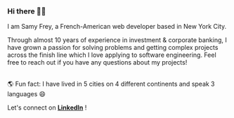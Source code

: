 ### Hi there 👋🏻

I am Samy Frey, a French-American web developer based in New York City. 

Through almost 10 years of experience in investment & corporate banking, I have grown a passion for solving problems and getting complex projects across the finish line which I love applying to software engineering. Feel free to reach out if you have any questions about my projects!


\
🌎 Fun fact: I have lived in 5 cities on 4 different continents and speak 3 languages 😄 

Let's connect on **[LinkedIn](https://www.linkedin.com/in/samyfrey/)** !



<!--
**samyfrey/samyfrey** is a ✨ _special_ ✨ repository because its `README.md` (this file) appears on your GitHub profile.
🇫🇷 🇺🇸 
Here are some ideas to get you started:

- 🔭 I’m currently working on ...
- 🌱 I’m currently learning ...
- 👯 I’m looking to collaborate on ...
- 🤔 I’m looking for help with ...
- 💬 Ask me about ...
- 📫 How to reach me: ...
- 😄 Pronouns: ...
- ⚡ Fun fact: ...
-->
